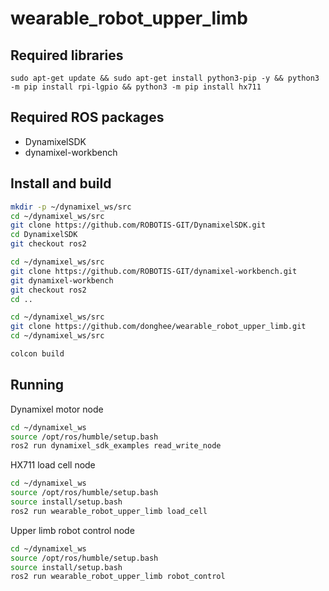 # wearable_robot_upper_limb

## Required libraries

```
sudo apt-get update && sudo apt-get install python3-pip -y && python3 -m pip install rpi-lgpio && python3 -m pip install hx711
```

## Required ROS packages
- DynamixelSDK  
- dynamixel-workbench 

## Install and build

```sh
mkdir -p ~/dynamixel_ws/src
cd ~/dynamixel_ws/src
git clone https://github.com/ROBOTIS-GIT/DynamixelSDK.git
cd DynamixelSDK
git checkout ros2
```

```sh
cd ~/dynamixel_ws/src
git clone https://github.com/ROBOTIS-GIT/dynamixel-workbench.git
git dynamixel-workbench
git checkout ros2
cd ..
```

```sh
cd ~/dynamixel_ws/src
git clone https://github.com/donghee/wearable_robot_upper_limb.git
cd ~/dynamixel_ws/src

colcon build
```

## Running

Dynamixel motor node

```sh
cd ~/dynamixel_ws
source /opt/ros/humble/setup.bash
ros2 run dynamixel_sdk_examples read_write_node
```

HX711 load cell node

```sh
cd ~/dynamixel_ws
source /opt/ros/humble/setup.bash
source install/setup.bash
ros2 run wearable_robot_upper_limb load_cell
```

Upper limb robot control node

```sh
cd ~/dynamixel_ws
source /opt/ros/humble/setup.bash
source install/setup.bash
ros2 run wearable_robot_upper_limb robot_control
```
